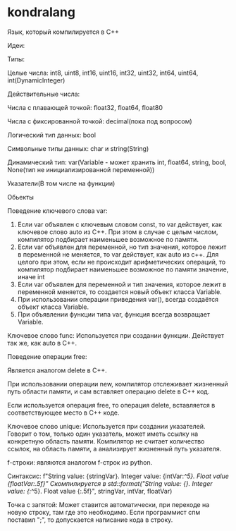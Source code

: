 # kondralang

Язык, который компилируется в C++

Идеи:

Типы:

Целые числа: int8, uint8, int16, uint16, int32, uint32, int64, uint64, int(DynamicInteger)

Действительные числа:

Числа с плавающей точкой: float32, float64, float80

Числа с фиксированной точкой: decimal(пока под вопросом)

Логический тип данных: bool

Символьные типы данных: char и string(String)

Динамический тип: var(Variable - может хранить int, float64, string, bool, None(тип не инициализированной переменной))

Указатели(В том числе на функции)

Обьекты

Поведение ключевого слова var:

1) Если var объявлен с ключевым словом const, то var действует, как ключевое слово auto из C++. При этом в случае с целым числом, компилятор подбирает наименьшее возможное по памяти.
2) Если var объявлен для переменной, но тип значения, которое лежит в переменной не меняется, то var действует, как auto из c++. Для целого при этом, если не происходит арифметических операций, то компилятор подбирает наименьшее возможное по памяти значение, иначе int
3) Если var объявлен для переменной и тип значения, которое лежит в переменной меняется, то создается новый объект класса Variable.
4) При использовании операции приведения var(), всегда создаётся объект класса Variable.
5) При объявлении функции типа var, функция всегда возвращает Variable.

Ключевое слово func:
 Используется при создании функции. Действует так же, как auto в C++.

Поведение операции free:

Является аналогом delete в C++.

При использовании операции new, компилятор отслеживает жизненный путь области памяти, и сам вставляет операцию delete в C++ код.

Если используется операция free, то операция delete, вставляется в соответствующее место в C++ коде. 

Ключевое слово unique: Используется при создании указателей. Говорит о том, только один указатель, может иметь ссылку на конкретную область памяти. Компилятор не считает количество ссылок, на область памяти, а анализирует жизненный путь указателя. 

f-строки:
являются аналогом f-строк из python. 

Синтаксис:
f"String value: {stringVar}. Integer value: {intVar:*^5}. Float value {floatVar:.5f}" Скомпилируется в std::format("String value: {}. Integer value: {:*^5}. Float value {:.5f}", stringVar, intVar, floatVar) 

Точка с запятой:
Может ставится автоматически, при переходе на новую строку, там где это необходимо. Если программист спм поставил ";", то допускается написание кода в строку. 


